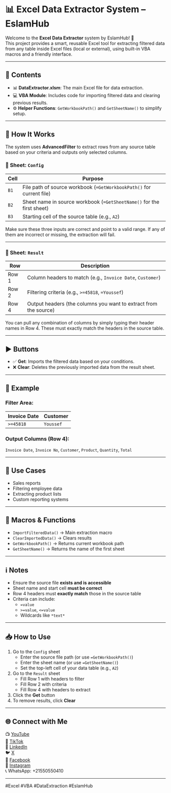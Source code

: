 # 📊 Excel Data Extractor System – EslamHub

Welcome to the **Excel Data Extractor** system by EslamHub! 🚀  
This project provides a smart, reusable Excel tool for extracting filtered data from any table inside Excel files (local or external), using built-in VBA macros and a friendly interface.

---

## 📁 Contents

- 📊 **DataExtractor.xlsm**: The main Excel file for data extraction.
- 💻 **VBA Module**: Includes code for importing filtered data and clearing previous results.
- ⚙️ **Helper Functions**: `GetWorkbookPath()` and `GetSheetName()` to simplify setup.

---

## 🧠 How It Works

The system uses **AdvancedFilter** to extract rows from any source table based on your criteria and outputs only selected columns.

### 🧾 Sheet: `Config`

| Cell | Purpose |
|------|---------|
| `B1` | File path of source workbook (`=GetWorkbookPath()` for current file) |
| `B2` | Sheet name in source workbook (`=GetSheetName()` for the first sheet) |
| `B3` | Starting cell of the source table (e.g., `A2`) |

Make sure these three inputs are correct and point to a valid range. If any of them are incorrect or missing, the extraction will fail.

---

### 📄 Sheet: `Result`

| Row | Description |
|-----|-------------|
| Row 1 | Column headers to match (e.g., `Invoice Date`, `Customer`) |
| Row 2 | Filtering criteria (e.g., `>=45818`, `=Youssef`) |
| Row 4 | Output headers (the columns you want to extract from the source) |

You can pull any combination of columns by simply typing their header names in Row 4. These must exactly match the headers in the source table.

---

## ▶️ Buttons

- ✅ **Get**: Imports the filtered data based on your conditions.
- ❌ **Clear**: Deletes the previously imported data from the result sheet.

---

## 📌 Example

### Filter Area:

| Invoice Date | Customer |
|--------------|----------|
| `>=45818`    | `Youssef` |

### Output Columns (Row 4):

`Invoice Date`, `Invoice No`, `Customer`, `Product`, `Quantity`, `Total`

---

## 🧩 Use Cases

- Sales reports  
- Filtering employee data  
- Extracting product lists  
- Custom reporting systems

---

## 🧪 Macros & Functions

- `ImportFilteredData()` → Main extraction macro
- `ClearImportedData()` → Clears results
- `GetWorkbookPath()` → Returns current workbook path
- `GetSheetName()` → Returns the name of the first sheet

---

## ℹ️ Notes

- Ensure the source file **exists and is accessible**
- Sheet name and start cell **must be correct**
- Row 4 headers must **exactly match** those in the source table
- Criteria can include:
  - `=value`
  - `>=value`, `<=value`
  - Wildcards like `*text*`

---

## 📥 How to Use

1. Go to the `Config` sheet
   - Enter the source file path (or use `=GetWorkbookPath()`)
   - Enter the sheet name (or use `=GetSheetName()`)
   - Set the top-left cell of your data table (e.g., `A2`)
2. Go to the `Result` sheet
   - Fill Row 1 with headers to filter
   - Fill Row 2 with criteria
   - Fill Row 4 with headers to extract
3. Click the **Get** button
4. To remove results, click **Clear**

---

## 🌐 Connect with Me

📺 [YouTube](https://www.youtube.com/@eslamhub)  
📱 [TikTok](https://www.tiktok.com/@eslamhub)  
💼 [LinkedIn](https://www.linkedin.com/in/eslamhub)  
🐦 [X](https://x.com/eslamhub)  
📘 [Facebook](https://www.facebook.com/eslamhub1)  
📸 [Instagram](https://www.instagram.com/eslam.hub)  
📞 WhatsApp: +21550550410

---

#Excel #VBA #DataExtraction #EslamHub

